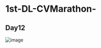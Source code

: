 # 1st-DL-CVMarathon-

## Day12
![image](https://ai100-fileentity.cupoy.com/ml100/dailytask/1586225294161/1594005946906)
